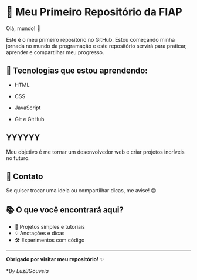 # 🚀 Meu Primeiro Repositório da FIAP
 
Olá, mundo! 👋
 
Este é o meu primeiro repositório no GitHub. Estou começando minha jornada no mundo da programação e este repositório servirá para praticar, aprender e compartilhar meu progresso.

## 🌱 Tecnologias que estou aprendendo:
 
- HTML

- CSS

- JavaScript

- Git e GitHub

## YYYYYY
 
Meu objetivo é me tornar um desenvolvedor web e criar projetos incríveis no futuro.

## 💬 Contato
 
Se quiser trocar uma ideia ou compartilhar dicas, me avise! 😊

## 📚 O que você encontrará aqui?
 
- 📝 Projetos simples e tutoriais
- 💡 Anotações e dicas
- 🛠️ Experimentos com código

---
 
**Obrigado por visitar meu repositório!** ✨

**By LuzBGouveia*